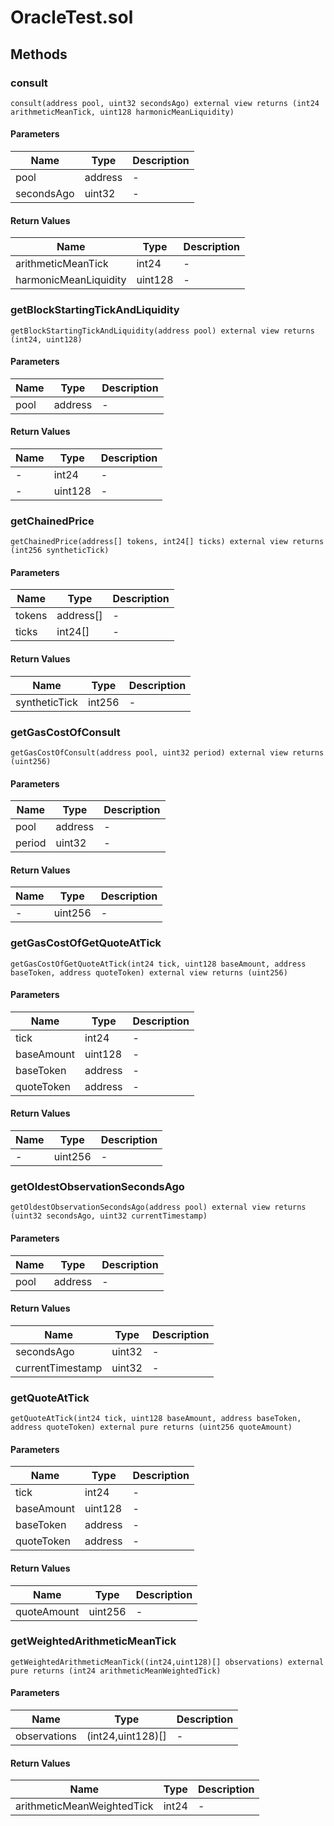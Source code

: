 
# OracleTest.sol

    

    
## Methods
### consult
```solidity
consult(address pool, uint32 secondsAgo) external view returns (int24 arithmeticMeanTick, uint128 harmonicMeanLiquidity)
```

            

            
#### Parameters

| Name | Type | Description |
|---|---|---|
| pool | address | - |
| secondsAgo | uint32 | - |

#### Return Values

| Name | Type | Description |
|---|---|---|
| arithmeticMeanTick | int24 | - |
| harmonicMeanLiquidity | uint128 | - |

### getBlockStartingTickAndLiquidity
```solidity
getBlockStartingTickAndLiquidity(address pool) external view returns (int24, uint128)
```

            

            
#### Parameters

| Name | Type | Description |
|---|---|---|
| pool | address | - |

#### Return Values

| Name | Type | Description |
|---|---|---|
| - | int24 | - |
| - | uint128 | - |

### getChainedPrice
```solidity
getChainedPrice(address[] tokens, int24[] ticks) external view returns (int256 syntheticTick)
```

            

            
#### Parameters

| Name | Type | Description |
|---|---|---|
| tokens | address[] | - |
| ticks | int24[] | - |

#### Return Values

| Name | Type | Description |
|---|---|---|
| syntheticTick | int256 | - |

### getGasCostOfConsult
```solidity
getGasCostOfConsult(address pool, uint32 period) external view returns (uint256)
```

            

            
#### Parameters

| Name | Type | Description |
|---|---|---|
| pool | address | - |
| period | uint32 | - |

#### Return Values

| Name | Type | Description |
|---|---|---|
| - | uint256 | - |

### getGasCostOfGetQuoteAtTick
```solidity
getGasCostOfGetQuoteAtTick(int24 tick, uint128 baseAmount, address baseToken, address quoteToken) external view returns (uint256)
```

            

            
#### Parameters

| Name | Type | Description |
|---|---|---|
| tick | int24 | - |
| baseAmount | uint128 | - |
| baseToken | address | - |
| quoteToken | address | - |

#### Return Values

| Name | Type | Description |
|---|---|---|
| - | uint256 | - |

### getOldestObservationSecondsAgo
```solidity
getOldestObservationSecondsAgo(address pool) external view returns (uint32 secondsAgo, uint32 currentTimestamp)
```

            

            
#### Parameters

| Name | Type | Description |
|---|---|---|
| pool | address | - |

#### Return Values

| Name | Type | Description |
|---|---|---|
| secondsAgo | uint32 | - |
| currentTimestamp | uint32 | - |

### getQuoteAtTick
```solidity
getQuoteAtTick(int24 tick, uint128 baseAmount, address baseToken, address quoteToken) external pure returns (uint256 quoteAmount)
```

            

            
#### Parameters

| Name | Type | Description |
|---|---|---|
| tick | int24 | - |
| baseAmount | uint128 | - |
| baseToken | address | - |
| quoteToken | address | - |

#### Return Values

| Name | Type | Description |
|---|---|---|
| quoteAmount | uint256 | - |

### getWeightedArithmeticMeanTick
```solidity
getWeightedArithmeticMeanTick((int24,uint128)[] observations) external pure returns (int24 arithmeticMeanWeightedTick)
```

            

            
#### Parameters

| Name | Type | Description |
|---|---|---|
| observations | (int24,uint128)[] | - |

#### Return Values

| Name | Type | Description |
|---|---|---|
| arithmeticMeanWeightedTick | int24 | - |


